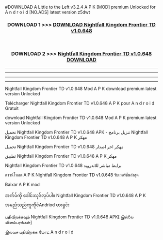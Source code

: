 #DOWNLOAD A Little to the Left v3.2.4 A P K [MOD] premium Unlocked for A n d r o i d [NO.ADS] latest version z5dwt 



<div align="center">

<h3>DOWNLOAD 1 >>> <a href="https://downloadmod1.web.app/?judul=Nightfall Kingdom Frontier TD v1.0.648">DOWNLOAD Nightfall Kingdom Frontier TD v1.0.648</a></h3><br>

<h3>DOWNLOAD 2 >>> <a href="https://downloadmod1.web.app/?judul=Nightfall Kingdom Frontier TD v1.0.648">Nightfall Kingdom Frontier TD v1.0.648 DOWNLOAD </a></h3>

</div>


----------------------------------------------------------

----------------------------------------------------------

----------------------------------------------------------

----------------------------------------------------------


Nightfall Kingdom Frontier TD v1.0.648 Mod A P K download premium latest version Unlocked

Télécharger Nightfall Kingdom Frontier TD v1.0.648 A P K pour A n d r o i d Gratuit

download Nightfall Kingdom Frontier TD v1.0.648 Mod A P K premium latest version Unlocked

تحميل Nightfall Kingdom Frontier TD v1.0.648 APK - تنزيل برنامج Nightfall Kingdom Frontier TD v1.0.648 A P K مهكر

تحميل Nightfall Kingdom Frontier TD v1.0.648 مهكر اخر اصدار

تطبيق Nightfall Kingdom Frontier TD v1.0.648 A P K مهكر

Nightfall Kingdom Frontier TD v1.0.648 برابط مباشر للاندرويد

ดาวน์โหลด A P K Nightfall Kingdom Frontier TD v1.0.648 รับเวอร์ชันล่าสุด

Baixar A P K mod

အက်ပ်ကို ဒေါင်းလုဒ်လုပ်ပါ။ Nightfall Kingdom Frontier TD v1.0.648 A P K အမည်သည်ကူကိုင်Andriod ဗားရှင်း

பதிவிறக்கவும் Nightfall Kingdom Frontier TD v1.0.648 APK[ இல்லை விளம்பரங்கள்] 
 
இலவச பதிவிறக்க மோட் A n d r o i d



